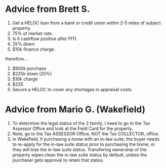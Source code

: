 # Advice from Brett S.

1. Get a HELOC loan from a bank or credit union within 2-5 miles of subject property.
2. 75% of market rate.
3. Is it cashflow positive after PITI.
4. 25% down.
5. $10k finance charge.

therefore...

1. $900k purchase
2. $225k down (25%)
3. $10k charge
4. $235
5. Secure a HELOC to cover any shortages in appraisal costs.

# Advice from Mario G. (Wakefield)

1. To determine the legal status of the 2 family, I need to go to the Tax Assessor Office and look at the Field Card for the property.
2. Note, go to the Tax ASSESSOR Office, NOT the Tax COLLECTOR, office.
3. In Wakefield, if purchasing a home with an in-law suite, the buyer needs to re-apply for the in-law suite status prior to purchasing the home, or they will lose the in-law suite status. Transfering ownership of the property wipes clean the in-law suite status by default, unless the purchaser gets approval to retain that status.
